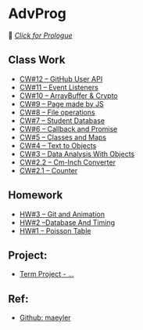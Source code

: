 # AdvProg
:link: [<i>Click for Prologue</i>](https://furkangundogan.github.io/AdvProg/Prologue.html)
<h2 id="class-work"> Class Work</h3>

<ul>
        <li><a href="https://furkangundogan.github.io/AdvProg/Week9/CW12.html">CW#12 – GitHub User API</a></li>
        <li><a href="https://furkangundogan.github.io/AdvProg/Week8/CW11.html">CW#11 – Event Listeners</a></li>
        <li><a href="https://furkangundogan.github.io/AdvProg/Week7/SubtleCrypto.html">CW#10 – ArrayBuffer & Crypto</a></li>
        <li><a href="https://furkangundogan.github.io/AdvProg/Week6/CW9.html">CW#9 – Page made by JS</a></li>
        <li><a href="https://furkangundogan.github.io/AdvProg/Week6/CW8.html">CW#8 – File operations</a></li>
        <li><a href="https://furkangundogan.github.io/AdvProg/Week5/CW7.html">CW#7 – Student Database</a></li>
        <li><a href="https://furkangundogan.github.io/AdvProg/Week5/CW6.html">CW#6 – Callback and Promise</a></li>
        <li><a href="https://furkangundogan.github.io/AdvProg/Week3/CW5/MyWork.html">CW#5 – Classes and Maps</a></li>
        <li><a href="https://furkangundogan.github.io/AdvProg/Week3/CW4/ObjectList.html">CW#4 – Text to Objects</a></li>
        <li><a href="https://furkangundogan.github.io/AdvProg/Week2/CW3/chap4.html">CW#3 – Data Analysis With Objects</a></li>
        <li><a href="https://furkangundogan.github.io/AdvProg/Week2/CW2/Length.html">CW#2.2 – Cm-Inch Converter</a></li>
        <li><a href="https://furkangundogan.github.io/AdvProg/Week2/CW2/Counting.html">CW#2.1 – Counter</a></li>

</ul>

<h2 id="homework">Homework</h3>

<ul>
          <li><a href="#">HW#3 – Git and Animation</a></li>
          <li><a href="https://furkangundogan.github.io/AdvProg/Homeworks/HW2/DatabaseAndTimingTest.html">HW#2 –Database And Timing</a></li>
          <li><a href="https://furkangundogan.github.io/AdvProg/Homeworks/HW1/Homework1.html">HW#1 – Poisson Table</a></li>
</ul>

<h2 id="ref">Project:</h3>

<ul>
           <li><a href="#">Term Project - ...</a></li>
</ul>

<h2 id="ref">Ref:</h3>

<ul>
       <li><a href="https://github.com/maeyler/">Github: maeyler</a></li>
</ul>
